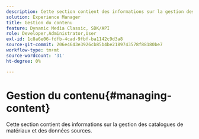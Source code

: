 ```yaml
---
description: Cette section contient des informations sur la gestion des catalogues de matériaux et des données sources.
solution: Experience Manager
title: Gestion du contenu
feature: Dynamic Media Classic, SDK/API
role: Developer,Administrator,User
exl-id: 1c8a6e06-fdfb-4cad-9fbf-ba1142c9d3a8
source-git-commit: 206e4643e3926cb85b4be2189743578f88180be7
workflow-type: tm+mt
source-wordcount: '31'
ht-degree: 0%

---
```


# Gestion du contenu{#managing-content}

Cette section contient des informations sur la gestion des catalogues de matériaux et des données sources.
